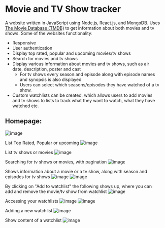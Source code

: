 # Movie and TV Show tracker
A website written in JavaScript using Node.js, React.js, and MongoDB.
Uses [The Movie Database (TMDB)](https://www.themoviedb.org/) to get information about both movies and tv shows.
Some of the websites functionality:
 - Responsive
 - User authentication
 - Display top rated, popular and upcoming movies/tv shows
 - Search for movies and tv shows
 - Display various information about movies and tv shows, such as air date, description, poster and cast
	 - For tv shows every season and episode along with episode names and synopsis is also displayed
	 - Users can select which seasons/episodes they have watched of a tv show.
 -  Custom watchlists can be created, which allows users to add movies and tv shows to lists to track what they want to watch, what they have watched etc.

## Homepage:
![image](https://github.com/Alexander-Tengborg/turbo-octo/assets/14126933/6137b494-61e4-4566-b60b-512c4e7e0f0c)

List Top Rated, Popular or upcoming
![image](https://github.com/Alexander-Tengborg/turbo-octo/assets/14126933/679d829e-77e3-48be-86b4-bf0130e474d9)

List tv shows or movies
![image](https://github.com/Alexander-Tengborg/turbo-octo/assets/14126933/c9a1ec56-4a81-4819-8613-1d8f5877dfc2)

Searching for tv shows or movies, with pagination
![image](https://github.com/Alexander-Tengborg/turbo-octo/assets/14126933/d906bacc-de93-4338-bac5-64301b1be348)

Shows information about a movie or a tv show, along with season and episodes for tv shows
![image](https://github.com/Alexander-Tengborg/turbo-octo/assets/14126933/f7eade52-708c-46b9-baa5-dab09b5af0d1)
![image](https://github.com/Alexander-Tengborg/turbo-octo/assets/14126933/422c506e-8898-4dfb-af80-9dbbf03d31d0)

By clicking on "Add to watchlist" the following shows up, where you can add and remove the movie/tv show from watchlist
![image](https://github.com/Alexander-Tengborg/turbo-octo/assets/14126933/d276061c-b4fb-4331-8d65-b7d637578834)

Accessing your watchlists
![image](https://github.com/Alexander-Tengborg/turbo-octo/assets/14126933/31cc94fa-c128-489c-9a3a-5767e4dd7756)
![image](https://github.com/Alexander-Tengborg/turbo-octo/assets/14126933/443ad8a2-c7b8-4b86-9d78-a1d7bb2373eb)

Adding a new watchlist
![image](https://github.com/Alexander-Tengborg/turbo-octo/assets/14126933/efdb9b93-413a-4b66-a135-aaf3a9fba3e2)

Show content of a watchlist
![image](https://github.com/Alexander-Tengborg/turbo-octo/assets/14126933/1c9660bf-5e8a-4360-bc32-de71ae2306fc)
